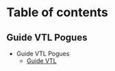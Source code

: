 # Table of contents

## Guide VTL Pogues

- Guide VTL Pogues
  - [Guide VTL](vtl-pogues-guide-fr.md)

